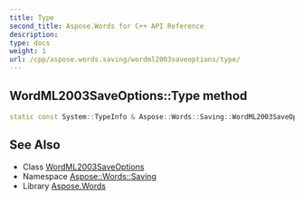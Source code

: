 ```yaml
---
title: Type
second_title: Aspose.Words for C++ API Reference
description: 
type: docs
weight: 1
url: /cpp/aspose.words.saving/wordml2003saveoptions/type/
---
```

## WordML2003SaveOptions::Type method




```cpp
static const System::TypeInfo & Aspose::Words::Saving::WordML2003SaveOptions::Type()
```

## See Also

* Class [WordML2003SaveOptions](../)
* Namespace [Aspose::Words::Saving](../../)
* Library [Aspose.Words](../../../)
